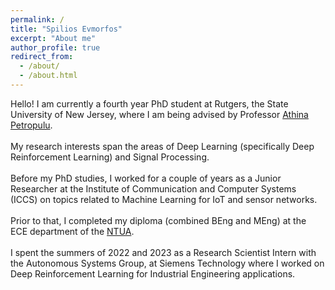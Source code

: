 ```yaml
---
permalink: /
title: "Spilios Evmorfos"
excerpt: "About me"
author_profile: true
redirect_from: 
  - /about/
  - /about.html
---
```


Hello!
I am currently a fourth year PhD student at Rutgers, the State University of New Jersey, where I am being advised by Professor [Athina Petropulu](https://scholar.google.com/citations?user=b6qIxrQAAAAJ&hl=el).
<br>
<br>My research interests span the areas of Deep Learning (specifically Deep Reinforcement Learning) and Signal Processing.
<br>
<br>Before my PhD studies, I worked for a couple of years as a Junior Researcher at the Institute of Communication and Computer Systems (ICCS) on topics related to Machine Learning for IoT and sensor networks.
<br>
<br>Prior to that, I completed my diploma (combined BEng and MEng) at the ECE department of the [NTUA](https://www.ntua.gr/en/schools/item/3-school-of-electrical-and-computer-engineering).
<br>
<br>I spent the summers of 2022 and 2023 as a Research Scientist Intern with the Autonomous Systems Group, at Siemens Technology where I worked on Deep Reinforcement Learning for Industrial Engineering applications.
